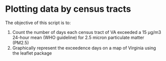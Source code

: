 # Plotting data by census tracts


The objective of this script is to: 
1) Count the number of days each census tract of VA exceeded a 15 µg/m3 24-hour mean (WHO guideline) for 2.5 micron particulate matter (PM2.5)
2) Graphically represent the exceedence days on a map of Virginia using the leaflet package
